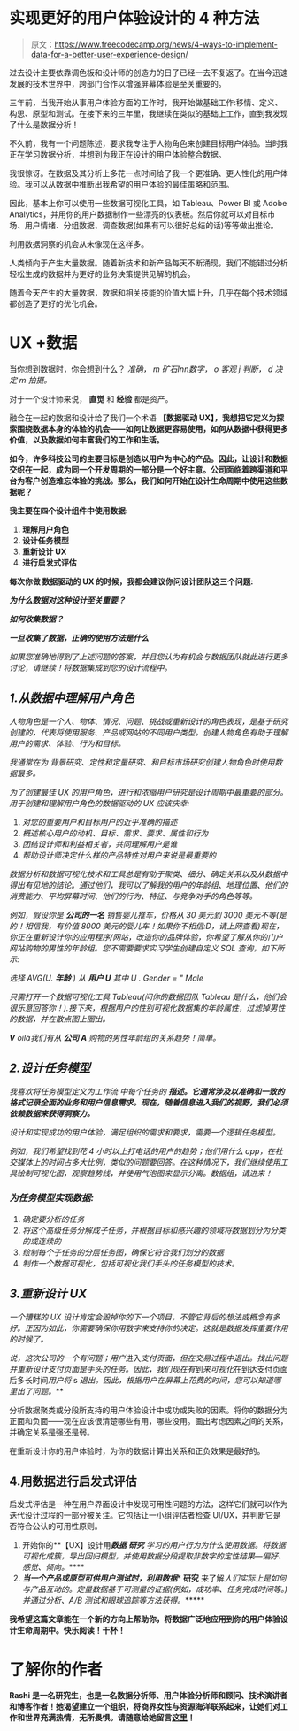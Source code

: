 # 实现更好的用户体验设计的 4 种方法

> 原文：<https://www.freecodecamp.org/news/4-ways-to-implement-data-for-a-better-user-experience-design/>

过去设计主要依靠调色板和设计师的创造力的日子已经一去不复返了。在当今迅速发展的技术世界中，跨部门合作以增强屏幕体验是至关重要的。

三年前，当我开始从事用户体验方面的工作时，我开始做基础工作:移情、定义、构思、原型和测试。在接下来的三年里，我继续在类似的基础上工作，直到我发现了什么是数据分析！

不久前，我有一个问题陈述，要求我专注于人物角色来创建目标用户体验。当时我正在学习数据分析，并想到为我正在设计的用户体验整合数据。

我很惊讶。在数据及其分析上多花一点时间给了我一个更准确、更人性化的用户体验。我可以从数据中推断出我希望的用户体验的最佳策略和范围。

因此，基本上你可以使用一些数据可视化工具，如 Tableau、Power BI 或 Adobe Analytics，并用你的用户数据制作一些漂亮的仪表板。然后你就可以对目标市场、用户情绪、分组数据、调查数据(如果有可以很好总结的话)等等做出推论。

利用数据洞察的机会从未像现在这样多。

人类倾向于产生大量数据。随着新技术和新产品每天不断涌现，我们不能错过分析轻松生成的数据并为更好的业务决策提供见解的机会。

随着今天产生的大量数据，数据和相关技能的价值大幅上升，几乎在每个技术领域都创造了更好的优化机会。

# UX +数据

当你想到数据时，你会想到什么？ **准确，* m *矿石*I*n*n*数字，* o *客观* j *判断，* d *决定* m *拍摄*。*

对于一个设计师来说， **直觉** 和 **经验** 都是资产。

融合在一起的数据和设计给了我们一个术语 ******【数据驱动 UX】********，我想把它定义为探索围绕数据本身的体验的机会——如何让数据更容易使用，如何从数据中获得更多价值，以及数据如何丰富我们的工作和生活。**

**如今，许多科技公司的主要目标是创造以用户为中心的产品。因此，让设计和数据交织在一起，成为同一个开发周期的一部分是一个好主意。公司面临着跨渠道和平台为客户创造难忘体验的挑战。那么，我们如何开始在设计生命周期中使用这些数据呢？**

**我主要在四个设计组件中使用数据:**

1.  **理解用户角色**
2.  **设计任务模型**
3.  **重新设计 UX**
4.  **进行启发式评估**

**每次你做 **数据驱动的 UX** 的时候，我都会建议你问设计团队这三个问题:**

***为什么数据对这种设计至关重要？***

***如何收集数据？***

***一旦收集了数据，正确的使用方法是什么***

*如果您准确地得到了上述问题的答案，并且您认为有机会与数据团队就此进行更多讨论，请继续！将数据集成到您的设计流程中。*

## *1.从数据中理解用户角色*

*人物角色是一个人、物体、情况、问题、挑战或重新设计的角色表现，是基于研究创建的，代表将使用服务、产品或网站的不同用户类型。创建人物角色有助于理解用户的需求、体验、行为和目标。*

*我通常在为 **背景研究、定性和定量研究*、*和目标市场研究创建人物角色时使用数据最多。***

*为了创建最佳 UX 的用户角色，进行和浓缩用户研究是设计周期中最重要的部分。用于创建和理解用户角色的数据驱动的 UX 应该庆幸:*

1.  *对您的重要用户和目标用户的近乎准确的描述*
2.  *概述核心用户的动机、目标、需求、要求、属性和行为*
3.  *团结设计师和利益相关者，共同理解用户是谁*
4.  *帮助设计师决定什么样的产品特性对用户来说是最重要的*

*数据分析和数据可视化技术和工具总是有助于聚类、细分、确定关系以及从数据中得出有见地的结论。通过他们，我可以了解我的用户的年龄组、地理位置、他们的消费能力、平均屏幕时间、他们的行为、特征、与竞争对手的角色等等。*

*例如，假设你是 **公司的一名** 销售婴儿推车，价格从 30 美元到 3000 美元不等(是的！相信我，有价值 8000 美元的婴儿车！如果你不相信:D，请上网查看)现在，你正在重新设计你的应用程序/网站，改造你的品牌体验，你希望了解从你的门户网站购物的男性的年龄组。您不需要要求实习学生创建自定义 SQL 查询，如下所示:*

*选择 AVG(U. **年龄** )
从 **用户 U**
其中 U . Gender = " Male*

*只需打开一个数据可视化工具 Tableau(问你的数据团队 Tableau 是什么，他们会很乐意回答你！).接下来，根据用户的性别可视化数据集的年龄属性，过滤掉男性的数据，并在散点图上圈出。*

***V** oilà我们有从 **公司 A** 购物的男性年龄组的关系趋势！简单。*

## *2.设计任务模型*

*我喜欢将任务模型定义为工作流 中每个任务的 **描述。它通常涉及以准确和一致的格式记录全面的业务和用户信息需求。现在，随着信息进入我们的视野，我们必须依赖数据来获得洞察力。***

*设计和实现成功的用户体验，满足组织的需求和要求，需要一个逻辑任务模型。*

*例如，我们希望找到花 4 小时以上打电话的用户的趋势；他们用什么 app，在社交媒体上的时间占多大比例，类似的问题要回答。在这种情况下，我们继续使用工具绘制可视化图，观察趋势线，并使用气泡图来显示分离。数据组，请进来！*

### *为任务模型实现数据:*

1.  *确定要分析的任务*
2.  *将这个高级任务分解成子任务，并根据目标和感兴趣的领域将数据划分为分类的或连续的*
3.  *绘制每个子任务的分层任务图，确保它符合我们划分的数据*
4.  *制作一个数据可视化，包括可视化我们手头的任务模型的技术。*

## *3.重新设计 UX*

*一个糟糕的 UX 设计肯定会毁掉你的下一个项目，不管它背后的想法或概念有多好。正因为如此，你需要确保你用数字来支持你的决定。这就是数据发挥重要作用的时候了。*

***说，这次*公司的一个*有问题；用户*进入*支付页面，但在交易过程中退出。找出问题并重新设计支付页面是手头的任务。因此，我们现在有*到*来可视化*在到达支付页面后多长时间*用户将* s *退出。因此，根据用户在屏幕上花费的时间，您可以知道哪里出了问题。***

分析数据聚类或分段所支持的用户体验设计中成功或失败的因素。将你的数据分为正面和负面——现在应该很清楚哪些有用，哪些没用。画出考虑因素之间的关系，并确定关系是强还是弱。

在重新设计你的用户体验时，为你的数据计算出关系和正负效果是最好的。

## 4.用数据进行启发式评估

启发式评估是一种在用户界面设计中发现可用性问题的方法，这样它们就可以作为迭代设计过程的一部分被关注。它包括让一小组评估者检查 UI/UX，并判断它是否符合公认的可用性原则。

1.  开始你的**【UX】设计用******数据**** ****研究**** 学习*的用户行为为什么使用数据。将数据可视化成簇，导出回归模型，并使用数据分段提取非数字的定性结果—偏好、感觉、倾向。*****
2.  ***当一个产品或原型可供用户测试时，利用******数据**** ****研究**** 来了解*人们实际上是如何与产品互动的。定量数据基于可测量的证据(例如，成功率、任务完成时间等。)并通过分析、A/B 测试和眼球追踪等方法获得。******

****我希望这篇文章能在一个新的方向上帮助你，将数据广泛地应用到你的用户体验设计生命周期中。快乐阅读！干杯！****

# ****了解你的作者****

****Rashi 是一名研究生，也是一名数据分析师、用户体验分析师和顾问、技术演讲者和博客作者！她渴望建立一个组织，将商界女性与资源海洋联系起来，让她们对工作和世界充满热情，无所畏惧。请随意给她留言[这里](http://rashidesai2424@gmail.com/)！****